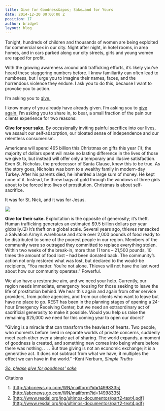 ```yaml
---
title: Give for Goodness&apos; Sake…and for Yours
date: 2014-12-20 00:00:00 Z
position: 17
author: bridget
layout: blog
---
```


Tonight, hundreds of children and thousands of women are being exploited for commercial sex in our city.  Night after night, in hotel rooms, in area homes, and in cars parked along our city streets, girls and young women are raped for profit.

With the growing awareness around anti trafficking efforts, it’s likely you’ve heard these staggering numbers before. I know familiarity can often lead to numbness, but I urge you to imagine their names, faces, and the horrendous violence they endure.  I ask you to do this, because I want to provoke you to action.

I’m asking you to [give.](https://app.etapestry.com/onlineforms/REST/donateform.html)

I know many of you already have already given. I’m asking you to [give again.](https://app.etapestry.com/onlineforms/REST/donateform.html) I’m asking you to share in, to bear, a small fraction of the pain our clients experience for two reasons:

<b>Give for your sake.</b> By occasionally inviting painful sacrifice into our lives, we assault our self-absorption, our bloated sense of independence and our relentless consumerism.

Americans will spend 465 billion this Christmas on gifts this year (1); the majority of dollars spent will make no lasting difference in the lives of those we give to, but instead will offer only a temporary and illusive satisfaction. Even St. Nicholas, the predecessor of Santa Clause, knew this to be true. As the story goes, Nicholas was born to a wealthy family in modern-day Turkey. After his parents died, he inherited a large sum of money. He kept none of it. Instead, he threw bags of gold through the windows of three girls about to be forced into lives of prostitution.  Christmas is about self-sacrifice.

It was for St. Nick, and it was for Jesus.

![](http://iwantrest.com/uploads/Chartres_Bay_39_Nicholas_Panel_10.jpg)

<b>Give for their sake.</b> Exploitation is the opposite of generosity; it’s theft. Human trafficking generates an estimated $9.5 billion dollars per year globally.(2)  It’s theft on a global scale. Several years ago, thieves ransacked a Salvation Army’s warehouse and stole over 2,000 pounds of food ready to be distributed to some of the poorest people in our region.  Members of the community were so outraged they committed to replace everything stolen. Within two weeks of the break-in, more than 11 tons – 21,500 pounds, 10 times the amount of food lost – had been donated back.  The community’s action not only restored what was lost, but declared to the would-be recipients, “You matter. You’re not alone. Thieves will not have the last word about how our community operates.”  Powerful.

We also have a restorative aim, and we need your help. Currently, our region needs immediate, emergency housing for those seeking to leave the life of prostitution behind. We hear this again and again from other service providers, from police agencies, and from our clients who want to leave but have no place to go.  REST has been in the planning stages of opening a 24-hour Emergency Receiving Center, but we need an extraordinary act of sacrificial generosity to make it possible. Would you help us raise the remaining $25,000 we need for this coming year to open our doors?

"Giving is a miracle that can transform the heaviest of hearts. Two people, who moments before lived in separate worlds of private concerns, suddenly meet each other over a simple act of sharing. The world expands, a moment of goodness is created, and something new comes into being where before there was nothing. . . . But true giving is not an economic exchange; it is a generative act. It does not subtract from what we have; it multiples the effect we can have in the world.” -Kent Nerburn, *Simple Truths*

[*So, please give for goodness’ sake*](https://app.etapestry.com/onlineforms/REST/donateform.html)

Citations

1. [http://abcnews.go.com/WN/mailform?id=14998335](http://abcnews.go.com/WN/mailform?id=14998335)
2. [http://www.resdal.org/ing/ultimos-documentos/part2-text4.pdf](http://www.resdal.org/ing/ultimos-documentos/part2-text4.pdf)
